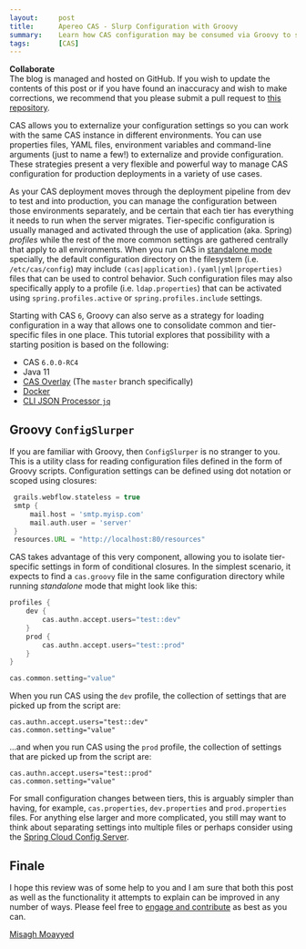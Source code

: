 ```yaml
---
layout:     post
title:      Apereo CAS - Slurp Configuration with Groovy
summary:    Learn how CAS configuration may be consumed via Groovy to simplify and consolidate settings for multiple deployment environments and profiles.
tags:       [CAS]
---
```


<div class="alert alert-success">
  <strong>Collaborate</strong><br/>The blog is managed and hosted on GitHub. If you wish to update the contents of this post or if you have found an inaccuracy and wish to make corrections, we recommend that you please submit a pull request to <a href="https://github.com/apereo/apereo.github.io">this repository</a>.
</div>

CAS allows you to externalize your configuration settings so you can work with the same CAS instance in different environments. You can use properties files, YAML files, environment variables and command-line arguments (just to name a few!) to externalize and provide configuration. These strategies present a very flexible and powerful way to manage CAS configuration for production deployments in a variety of use cases. 

As your CAS deployment moves through the deployment pipeline from dev to test and into production, you can manage the configuration between those environments separately, and be certain that each tier has everything it needs to run when the server migrates. Tier-specific configuration is usually managed and activated through the use of application (aka. Spring) *profiles* while the rest of the more common settings are gathered centrally that apply to all environments. When you run CAS in [standalone mode](https://apereo.github.io/cas/development/configuration/Configuration-Server-Management.html#standalone) specially, the default configuration directory on the filesystem (i.e. `/etc/cas/config`) may include `(cas|application).(yaml|yml|properties)` files that can be used to control behavior. Such configuration files may also specifically apply to a profile (i.e. `ldap.properties`) that can be activated using `spring.profiles.active` or `spring.profiles.include` settings.

Starting with CAS `6`, Groovy can also serve as a strategy for loading configuration in a way that allows one to consolidate common and tier-specific files in one place. This tutorial explores that possibility with a starting position is based on the following:

- CAS `6.0.0-RC4`
- Java 11
- [CAS Overlay](https://github.com/apereo/cas-overlay-template) (The `master` branch specifically)
- [Docker](https://www.docker.com/get-started)
- [CLI JSON Processor `jq`](https://stedolan.github.io/jq/)

## Groovy `ConfigSlurper`

If you are familiar with Groovy, then `ConfigSlurper` is no stranger to you. This is a utility class for reading configuration files defined in the form of Groovy scripts. Configuration settings can be defined using dot notation or scoped using closures:

```groovy
 grails.webflow.stateless = true
 smtp {
     mail.host = 'smtp.myisp.com'
     mail.auth.user = 'server'
 }
 resources.URL = "http://localhost:80/resources"
```

CAS takes advantage of this very component, allowing you to isolate tier-specific settings in form of conditional closures. In the simplest scenario, it expects to find a `cas.groovy` file in the same configuration directory while running *standalone* mode that might look like this:

```groovy
profiles {
    dev {
        cas.authn.accept.users="test::dev"
    }
    prod {
        cas.authn.accept.users="test::prod"
    }
}

cas.common.setting="value"
```

When you run CAS using the `dev` profile, the collection of settings that are picked up from the script are:

```properties
cas.authn.accept.users="test::dev"
cas.common.setting="value"
```

...and when you run CAS using the `prod` profile, the collection of settings that are picked up from the script are:

```properties
cas.authn.accept.users="test::prod"
cas.common.setting="value"
```

For small configuration changes between tiers, this is arguably simpler than having, for example, `cas.properties`, `dev.properties` and `prod.properties` files. For anything else larger and more complicated, you still may want to think about separating settings into multiple files or perhaps consider using the [Spring Cloud Config Server](https://apereo.github.io/2018/10/25/cas6-cloud-config-server/).

## Finale

I hope this review was of some help to you and I am sure that both this post as well as the functionality it attempts to explain can be improved in any number of ways. Please feel free to [engage and contribute](https://apereo.github.io/cas/developer/Contributor-Guidelines.html) as best as you can.

[Misagh Moayyed](https://twitter.com/misagh84)